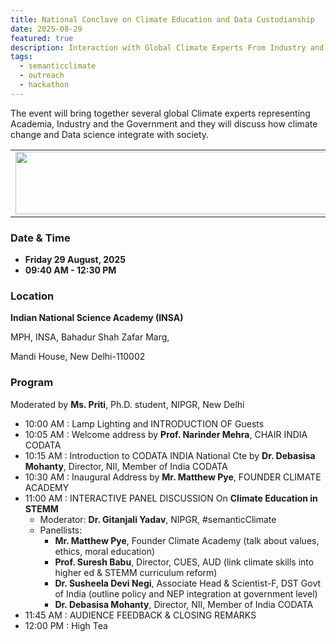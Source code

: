 ```yaml
---
title: National Conclave on Climate Education and Data Custodianship
date: 2025-08-29
featured: true
description: Interaction with Global Climate Experts From Industry and Academia
tags:
  - semanticclimate
  - outreach
  - hackathon
---
```


The event will bring together several global Climate experts representing Academia, Industry and the Government and they will discuss how climate change and Data science integrate with society.

<table>
  <tr>
    <td>
      <img src='{{ "/static/img/events_all/flyer_INSA.png" | url }}' width="500" height="100">
    </td>
  </tr>
</table>

### Date & Time

- **Friday 29 August, 2025**
- **09:40 AM - 12:30 PM**

### Location

**Indian National Science Academy (INSA)**

MPH, INSA, Bahadur Shah Zafar Marg, 

Mandi House, New Delhi-110002

### Program 

Moderated by **Ms. Priti**, Ph.D. student, NIPGR, New Delhi

- 10:00 AM : Lamp Lighting and INTRODUCTION OF Guests
- 10:05 AM : Welcome address by **Prof. Narinder Mehra**, CHAIR INDIA CODATA
- 10:15 AM : Introduction to CODATA INDIA National Cte by **Dr. Debasisa Mohanty**, Director, NII, Member of India CODATA
- 10:30 AM : Inaugural Address by **Mr. Matthew Pye**, FOUNDER CLIMATE ACADEMY 
- 11:00 AM : INTERACTIVE PANEL DISCUSSION On **Climate Education in STEMM**
  - Moderator: **Dr. Gitanjali Yadav**, NIPGR, #semanticClimate
  - Panellists:
    - **Mr. Matthew Pye**, Founder Climate Academy (talk about values, ethics, moral education)
    - **Prof. Suresh Babu**, Director, CUES, AUD (link climate skills into higher ed & STEMM curriculum reform)
    - **Dr. Susheela Devi Negi**, Associate Head & Scientist-F, DST Govt of India (outline policy and NEP integration at government level)
    - **Dr. Debasisa Mohanty**, Director, NII, Member of India CODATA
- 11:45 AM : AUDIENCE FEEDBACK & CLOSING REMARKS
- 12:00 PM : High Tea 





